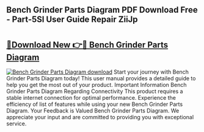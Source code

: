 ## Bench Grinder Parts Diagram PDF Download Free - Part-5Sl User Guide Repair ZiiJp

# <h2><a href="http://dfq6xvk.blite.top/?on=Bench+Grinder+Parts+Diagram">🔗Download New 👉🔴 Bench Grinder Parts Diagram</a></h2>

[![Bench Grinder Parts Diagram download](https://i.imgur.com/lujVjoI.png)](http://dfq6xvk.blite.top/?on=Bench+Grinder+Parts+Diagram)
Start your journey with Bench Grinder Parts Diagram today! This user manual provides a detailed guide to help you get the most out of your product. Important Information Bench Grinder Parts Diagram Regarding Connectivity This product requires a stable internet connection for optimal performance. Experience the efficiency of list of features while using your new Bench Grinder Parts Diagram. Your Feedback is Valued Bench Grinder Parts Diagram. We appreciate your input and are committed to providing you with exceptional service.
